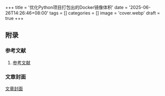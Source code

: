 +++
title = '优化Python项目打包出的Docker镜像体积'
date = '2025-06-26T14:26:46+08:00'
tags = []
categories = []
image = 'cover.webp'
draft = true
+++


## 附录
### 参考文献
1. [参考文献]()

### 文章封面
[文章封面](https://www.pixiv.net/artworks/)
